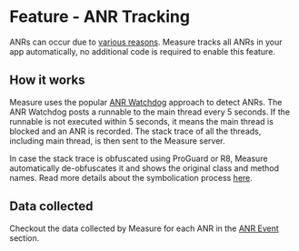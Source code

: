 # Feature - ANR Tracking

ANRs can occur due
to [various reasons](https://developer.android.com/topic/performance/anrs/diagnose-and-fix-anrs#input-dispatch-common-causes).
Measure tracks all ANRs in your app automatically, no additional code is required
to enable this feature.

## How it works

Measure uses the
popular [ANR Watchdog](https://github.com/measure-sh/measure/blob/main/measure-android/measure/src/main/java/sh/measure/android/anr/ANRWatchDog.kt)
approach to detect ANRs. The ANR Watchdog posts a runnable to the main thread every 5 seconds.
If the runnable is not executed within 5 seconds, it means the main thread is blocked and an ANR is recorded. The stack
trace of all the threads, including main thread, is then sent to the Measure server.

In case the stack trace is obfuscated using ProGuard or R8, Measure automatically
de-obfuscates it and shows the original class and method names. Read more details about the 
symbolication process [here](../features/symbolication.md).


## Data collected

Checkout the data collected by Measure for each ANR in the [ANR Event](../../../docs/api/sdk/README.md#anr) section.
